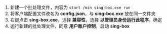 1. 新建一个批处理文件，内容为 `start /min sing-box.exe run`
2. 将客户端配置文件改名为 **config.json**，与 **sing-box.exe** 放在同一文件夹
3. 右键点击 **sing-box.exe**，选择 **兼容性**，选择 **以管理员身份运行此程序**，确定
4. 运行新建的批处理文件，同意 **用户账户控制**，启动 **sing-box**
